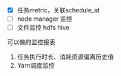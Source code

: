 - [X] 任务metric，关联schedule_id
- [ ] node manager 监控
- [ ] 文件监控 hdfs hive

可以做的监控报表
1. 任务执行时长、消耗资源偏离历史值
2. Yarn调度监控